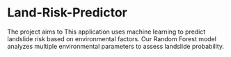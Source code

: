 # Land-Risk-Predictor
The project aims to This application uses machine learning to predict landslide risk based on environmental factors. Our Random Forest model analyzes multiple environmental parameters to assess landslide probability.
